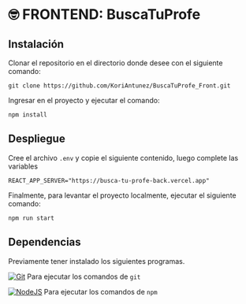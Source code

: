 # 🤓 FRONTEND: BuscaTuProfe

## Instalación

Clonar el repositorio en el directorio donde desee con el siguiente comando:

```
git clone https://github.com/KoriAntunez/BuscaTuProfe_Front.git
```

Ingresar en el proyecto y ejecutar el comando:

```
npm install
```

## Despliegue

Cree el archivo `.env` y copie el siguiente contenido, luego complete las variables

```
REACT_APP_SERVER="https://busca-tu-profe-back.vercel.app"
```

Finalmente, para levantar el proyecto localmente, ejecutar el siguiente comando:

```
npm run start
```

## Dependencias

Previamente tener instalado los siguientes programas.

[![Git](https://img.shields.io/badge/git-%23F05033.svg?style=for-the-badge&logo=git&logoColor=white)](https://git-scm.com) Para ejecutar los comandos de `git`

[![NodeJS](https://img.shields.io/badge/Node.js-43853D?style=for-the-badge&logo=node.js&logoColor=white)](https://nodejs.org/es/) Para ejecutar los comandos de `npm`

